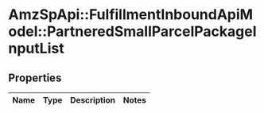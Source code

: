 # AmzSpApi::FulfillmentInboundApiModel::PartneredSmallParcelPackageInputList

## Properties
Name | Type | Description | Notes
------------ | ------------- | ------------- | -------------


